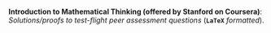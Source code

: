 __Introduction to Mathematical Thinking (offered by Stanford on Coursera)__: _Solutions/proofs to test-flight peer assessment questions_ (__`LaTeX`__ _formatted_).   


